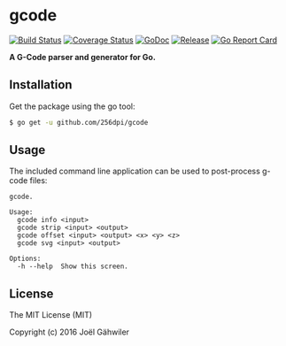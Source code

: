 # gcode

[![Build Status](https://travis-ci.org/256dpi/gcode.svg?branch=master)](https://travis-ci.org/256dpi/gcode)
[![Coverage Status](https://coveralls.io/repos/github/256dpi/gcode/badge.svg?branch=master)](https://coveralls.io/github/256dpi/gcode?branch=master)
[![GoDoc](https://godoc.org/github.com/256dpi/gcode?status.svg)](http://godoc.org/github.com/256dpi/gcode)
[![Release](https://img.shields.io/github/release/256dpi/gcode.svg)](https://github.com/256dpi/gcode/releases)
[![Go Report Card](https://goreportcard.com/badge/github.com/256dpi/gcode)](http://goreportcard.com/report/256dpi/gcode)

**A G-Code parser and generator for Go.**
 
## Installation

Get the package using the go tool:

```bash
$ go get -u github.com/256dpi/gcode
```

## Usage

The included command line application can be used to post-process g-code files:

```
gcode.

Usage:
  gcode info <input>
  gcode strip <input> <output>
  gcode offset <input> <output> <x> <y> <z>
  gcode svg <input> <output>

Options:
  -h --help  Show this screen.
```

## License

The MIT License (MIT)

Copyright (c) 2016 Joël Gähwiler

